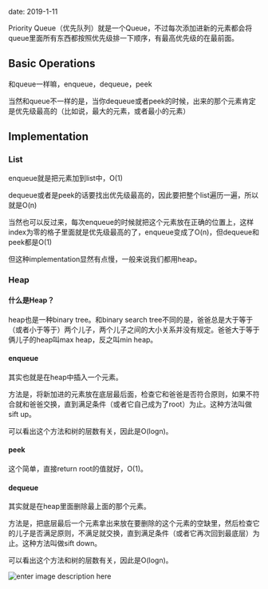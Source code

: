 date: 2019-1-11

Priority Queue（优先队列）就是一个Queue，不过每次添加进新的元素都会将queue里面所有东西都按照优先级排一下顺序，有最高优先级的在最前面。

## Basic Operations
和queue一样嘛，enqueue，dequeue，peek

当然和queue不一样的是，当你dequeue或者peek的时候，出来的那个元素肯定是优先级最高的（比如说，最大的元素，或者最小的元素）

## Implementation

### List
enqueue就是把元素加到list中，O(1)

dequeue或者是peek的话要找出优先级最高的，因此要把整个list遍历一遍，所以就是O(n)

当然也可以反过来，每次enqueue的时候就把这个元素放在正确的位置上，这样index为零的格子里面就是优先级最高的了，enqueue变成了O(n)，但dequeue和peek都是O(1)

但这种implementation显然有点慢，一般来说我们都用heap。

### Heap

#### 什么是Heap？
heap也是一种binary tree。和binary  search tree不同的是，爸爸总是大于等于（或者小于等于）两个儿子，两个儿子之间的大小关系并没有规定。爸爸大于等于俩儿子的heap叫max heap，反之叫min heap。

#### enqueue
其实也就是在heap中插入一个元素。

方法是，将新加进的元素放在底层最后面，检查它和爸爸是否符合原则，如果不符合就和爸爸交换，直到满足条件（或者它自己成为了root）为止。这种方法叫做sift up。

可以看出这个方法和树的层数有关，因此是O(logn)。

#### peek
这个简单，直接return root的值就好，O(1)。

#### dequeue
其实就是在heap里面删除最上面的那个元素。

方法是，把底层最后一个元素拿出来放在要删除的这个元素的空缺里，然后检查它的儿子是否满足原则，不满足就交换，直到满足条件（或者它再次回到最底层）为止。这种方法叫做sift down。

可以看出这个方法和树的层数有关，因此是O(logn)。

![enter image description here](https://i.loli.net/2019/01/12/5c38e41add166.png)
